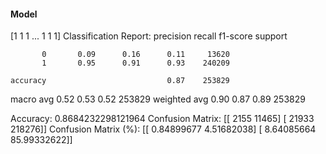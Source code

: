 #### Model
[1 1 1 ... 1 1 1]
Classification Report:
              precision    recall  f1-score   support

           0       0.09      0.16      0.11     13620
           1       0.95      0.91      0.93    240209

    accuracy                           0.87    253829
   macro avg       0.52      0.53      0.52    253829
weighted avg       0.90      0.87      0.89    253829

Accuracy: 0.8684232298121964
Confusion Matrix:
[[  2155  11465]
 [ 21933 218276]]
Confusion Matrix (%):
[[ 0.84899677  4.51682038]
 [ 8.64085664 85.99332622]]
